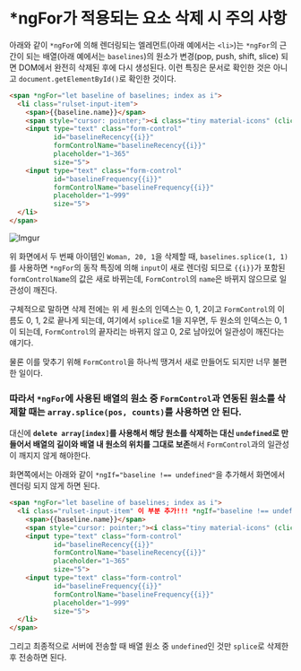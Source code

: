 # *ngFor가 적용되는 요소 삭제 시 주의 사항

아래와 같이 `*ngFor`에 의해 렌더링되는 엘레먼트(아래 예에서는 `<li>`)는 `*ngFor`의 근간이 되는 배열(아래 예에서는 `baselines`)의 원소가 변경(pop, push, shift, slice) 되면 DOM에서 완전히 삭제된 후에 다시 생성된다. 이런 특징은 문서로 확인한 것은 아니고 `document.getElementById()`로 확인한 것이다.

```html
<span *ngFor="let baseline of baselines; index as i">
  <li class="rulset-input-item">
    <span>{{baseline.name}}</span>
    <span style="cursor: pointer;"><i class="tiny material-icons" (click)="deleteBaselineItem(i)">delete</i></span>
    <input type="text" class="form-control"
           id="baselineRecency{{i}}"
           formControlName="baselineRecency{{i}}"
           placeholder="1~365"
           size="5">
    <input type="text" class="form-control"
           id="baselineFrequency{{i}}"
           formControlName="baselineFrequency{{i}}"
           placeholder="1~999"
           size="5">
  </li>
</span>
```

![Imgur](https://i.imgur.com/bCp2daS.png)

위 화면에서 두 번째 아이템인 `Woman, 20, 1`을 삭제할 때, `baselines.splice(1, 1)`를 사용하면 `*ngFor`의 동작 특징에 의해 `input`이 새로 렌더링 되므로 `{{i}}`가 포함된 `formControlName`의 값은 새로 바뀌는데, `FormControl`의 `name`은 바뀌지 않으므로 일관성이 깨진다.

구체적으로 말하면 삭제 전에는 위 세 원소의 인덱스는 0, 1, 2이고 `FormControl`의 이름도 0, 1, 2로 끝나게 되는데, 여기에서 `splice`로 1을 지우면, 두 원소의 인덱스는 0, 1이 되는데, `FormControl`의 끝자리는 바뀌지 않고 0, 2로 남아있어 일관성이 깨진다는 얘기다.

물론 이를 맞추기 위해 `FormControl`을 하나씩 땡겨서 새로 만들어도 되지만 너무 불편한 일이다.

### 따라서 `*ngFor`에 사용된 배열의 원소 중 `FormControl`과 연동된 원소를 삭제할 때는 `array.splice(pos, counts)`를 사용하면 안 된다.

대신에 **`delete array[index]`를 사용해서 해당 원소를 삭제하는 대신 `undefined`로 만들어서 배열의 길이와 배열 내 원소의 위치를 그대로 보존**해서 `FormControl`과의 일관성이 깨지지 않게 해야한다. 

화면쪽에서는 아래와 같이 `*ngIf="baseline !== undefined"`을 추가해서 화면에서 렌더링 되지 않게 하면 된다.

```html
<span *ngFor="let baseline of baselines; index as i">
  <li class="rulset-input-item" 이 부분 추가!!! *ngIf="baseline !== undefined">
    <span>{{baseline.name}}</span>
    <span style="cursor: pointer;"><i class="tiny material-icons" (click)="deleteBaselineItem(i)">delete</i></span>
    <input type="text" class="form-control"
           id="baselineRecency{{i}}"
           formControlName="baselineRecency{{i}}"
           placeholder="1~365"
           size="5">
    <input type="text" class="form-control"
           id="baselineFrequency{{i}}"
           formControlName="baselineFrequency{{i}}"
           placeholder="1~999"
           size="5">
  </li>
</span>
```

그리고 최종적으로 서버에 전송할 때 배열 원소 중 `undefined`인 것만 `splice`로 삭제한 후 전송하면 된다.


